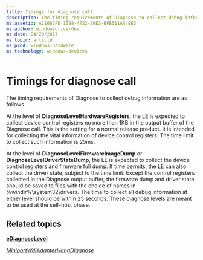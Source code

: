 ```yaml
---
title: Timings for diagnose call
description: The timing requirements of Diagnose to collect debug information are as follows.
ms.assetid: A21687FE-1398-4722-89E3-BFB511AA48E3
ms.author: windowsdriverdev
ms.date: 04/20/2017
ms.topic: article
ms.prod: windows-hardware
ms.technology: windows-devices
---
```


# Timings for diagnose call


The timing requirements of Diagnose to collect debug information are as follows.

At the level of **DiagnoseLevelHardwareRegisters**, the LE is expected to collect device control registers no more than 1KB in the output buffer of the Diagnose call. This is the setting for a normal release product. It is intended for collecting the vital information of device control registers. The time limit to collect such information is 25ms.

At the level of **DiagnoseLevelFirmwareImageDump** or **DiagnoseLevelDriverStateDump**, the LE is expected to collect the device control registers and firmware full dump. If time permits, the LE can also collect the driver state, subject to the time limit. Except the control registers collected in the Diagnose output buffer, the firmware dump and driver state should be saved to files with the choice of names in %windir%\\system32\\drivers. The time to collect all debug information at either level should be within 25 seconds. These diagnose levels are meant to be used at the self-host phase.

## Related topics


[**eDiagnoseLevel**](https://msdn.microsoft.com/library/windows/hardware/mt297626)

[*MiniportWdiAdapterHangDiagnose*](https://msdn.microsoft.com/library/windows/hardware/mt297558)

 

 







